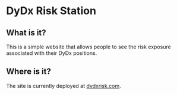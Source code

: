 # DyDx Risk Station

## What is it?
This is a simple website that allows people to see the risk exposure associated with their DyDx positions.

## Where is it?
The site is currently deployed at [dydxrisk.com](https://dydxrisk.com).

